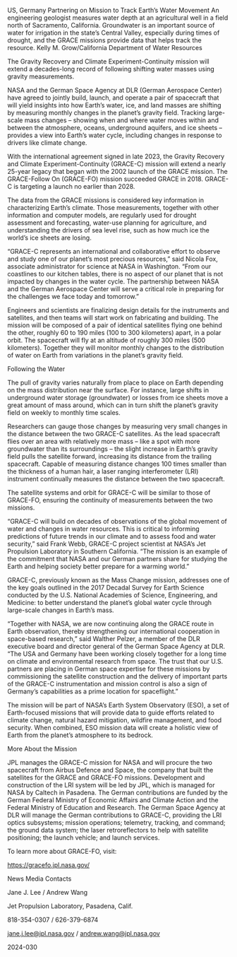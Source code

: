 US, Germany Partnering on Mission to Track Earth’s Water Movement 
 An engineering geologist measures water depth at an agricultural well in a field north of Sacramento, California. Groundwater is an important source of water for irrigation in the state’s Central Valley, especially during times of drought, and the GRACE missions provide data that helps track the resource. Kelly M. Grow/California Department of Water Resources

The Gravity Recovery and Climate Experiment-Continuity mission will extend a decades-long record of following shifting water masses using gravity measurements.

NASA and the German Space Agency at DLR (German Aerospace Center) have agreed to jointly build, launch, and operate a pair of spacecraft that will yield insights into how Earth’s water, ice, and land masses are shifting by measuring monthly changes in the planet’s gravity field. Tracking large-scale mass changes – showing when and where water moves within and between the atmosphere, oceans, underground aquifers, and ice sheets – provides a view into Earth’s water cycle, including changes in response to drivers like climate change.

With the international agreement signed in late 2023, the Gravity Recovery and Climate Experiment-Continuity (GRACE-C) mission will extend a nearly 25-year legacy that began with the 2002 launch of the GRACE mission. The GRACE-Follow On (GRACE-FO) mission succeeded GRACE in 2018. GRACE-C is targeting a launch no earlier than 2028.

The data from the GRACE missions is considered key information in characterizing Earth’s climate. Those measurements, together with other information and computer models, are regularly used for drought assessment and forecasting, water-use planning for agriculture, and understanding the drivers of sea level rise, such as how much ice the world’s ice sheets are losing.

“GRACE-C represents an international and collaborative effort to observe and study one of our planet’s most precious resources,” said Nicola Fox, associate administrator for science at NASA in Washington. “From our coastlines to our kitchen tables, there is no aspect of our planet that is not impacted by changes in the water cycle. The partnership between NASA and the German Aerospace Center will serve a critical role in preparing for the challenges we face today and tomorrow.”

Engineers and scientists are finalizing design details for the instruments and satellites, and then teams will start work on fabricating and building. The mission will be composed of a pair of identical satellites flying one behind the other, roughly 60 to 190 miles (100 to 300 kilometers) apart, in a polar orbit. The spacecraft will fly at an altitude of roughly 300 miles (500 kilometers). Together they will monitor monthly changes to the distribution of water on Earth from variations in the planet’s gravity field.

Following the Water

The pull of gravity varies naturally from place to place on Earth depending on the mass distribution near the surface. For instance, large shifts in underground water storage (groundwater) or losses from ice sheets move a great amount of mass around, which can in turn shift the planet’s gravity field on weekly to monthly time scales.

Researchers can gauge those changes by measuring very small changes in the distance between the two GRACE-C satellites. As the lead spacecraft flies over an area with relatively more mass – like a spot with more groundwater than its surroundings – the slight increase in Earth’s gravity field pulls the satellite forward, increasing its distance from the trailing spacecraft. Capable of measuring distance changes 100 times smaller than the thickness of a human hair, a laser ranging interferometer (LRI) instrument continually measures the distance between the two spacecraft.

The satellite systems and orbit for GRACE-C will be similar to those of GRACE-FO, ensuring the continuity of measurements between the two missions.

“GRACE-C will build on decades of observations of the global movement of water and changes in water resources. This is critical to informing predictions of future trends in our climate and to assess food and water security,” said Frank Webb, GRACE-C project scientist at NASA’s Jet Propulsion Laboratory in Southern California. “The mission is an example of the commitment that NASA and our German partners share for studying the Earth and helping society better prepare for a warming world.”

GRACE-C, previously known as the Mass Change mission, addresses one of the key goals outlined in the 2017 Decadal Survey for Earth Science conducted by the U.S. National Academies of Science, Engineering, and Medicine: to better understand the planet’s global water cycle through large-scale changes in Earth’s mass.

“Together with NASA, we are now continuing along the GRACE route in Earth observation, thereby strengthening our international cooperation in space-based research,” said Walther Pelzer, a member of the DLR executive board and director general of the German Space Agency at DLR. “The USA and Germany have been working closely together for a long time on climate and environmental research from space. The trust that our U.S. partners are placing in German space expertise for these missions by commissioning the satellite construction and the delivery of important parts of the GRACE-C instrumentation and mission control is also a sign of Germany’s capabilities as a prime location for spaceflight.”

The mission will be part of NASA’s Earth System Observatory (ESO), a set of Earth-focused missions that will provide data to guide efforts related to climate change, natural hazard mitigation, wildfire management, and food security. When combined, ESO mission data will create a holistic view of Earth from the planet’s atmosphere to its bedrock.

More About the Mission

JPL manages the GRACE-C mission for NASA and will procure the two spacecraft from Airbus Defence and Space, the company that built the satellites for the GRACE and GRACE-FO missions. Development and construction of the LRI system will be led by JPL, which is managed for NASA by Caltech in Pasadena. The German contributions are funded by the German Federal Ministry of Economic Affairs and Climate Action and the Federal Ministry of Education and Research. The German Space Agency at DLR will manage the German contributions to GRACE-C, providing the LRI optics subsystems; mission operations; telemetry, tracking, and command; the ground data system; the laser retroreflectors to help with satellite positioning; the launch vehicle; and launch services.

To learn more about GRACE-FO, visit:

https://gracefo.jpl.nasa.gov/

News Media Contacts

Jane J. Lee / Andrew Wang

Jet Propulsion Laboratory, Pasadena, Calif.

818-354-0307 / 626-379-6874

jane.j.lee@jpl.nasa.gov / andrew.wang@jpl.nasa.gov

2024-030